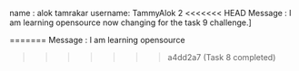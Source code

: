 name : alok tamrakar 
username: TammyAlok 2
<<<<<<< HEAD
 Message : I am learning opensource
 now  changing for the task 9 challenge.]
 

=======
 Message : I am learning opensource
>>>>>>> a4dd2a7 (Task 8 completed)
